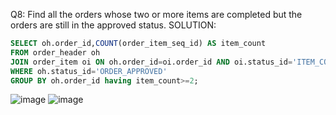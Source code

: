 Q8: Find all the orders whose two or more items are completed but the orders are still in the approved status.
SOLUTION:
```sql
SELECT oh.order_id,COUNT(order_item_seq_id) AS item_count
FROM order_header oh 
JOIN order_item oi ON oh.order_id=oi.order_id AND oi.status_id='ITEM_COMPLETED' 
WHERE oh.status_id='ORDER_APPROVED' 
GROUP BY oh.order_id having item_count>=2;

```
![image](https://github.com/dextro19/Training_Assignment/assets/157474091/52070b60-3ee6-4c8b-8286-065ec8a2d85e)
![image](https://github.com/dextro19/Training_Assignment/assets/157474091/2961880c-845f-402d-a335-625c6519ad75)

